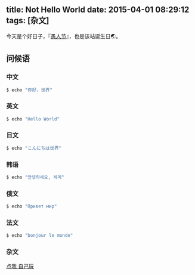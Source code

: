 title: Not Hello World
date: 2015-04-01 08:29:12
tags: [杂文]
---
今天是个好日子，『[愚人节](http://zh.wikipedia.org/wiki/%E6%84%9A%E4%BA%BA%E8%8A%82)』，也是该站诞生日🌏。

## 问候语

### 中文

``` bash
$ echo "你好，世界"
```

### 英文

``` bash
$ echo "Hello World"
```

### 日文

``` bash
$ echo "こんにちは世界"
```

### 韩语

``` bash
$ echo "안녕하세요, 세계"
```

<!--more-->

### 俄文

``` bash
$ echo "Привет мир"
```

### 法文

``` bash
$ echo "bonjour le monde"
```

### 杂文

[点我 自己玩](http://fanyi.baidu.com/#en/zh/hello%20world)
